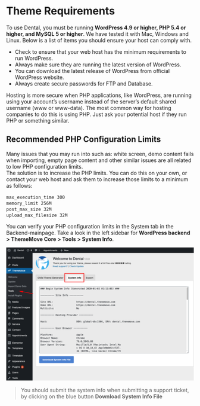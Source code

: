 # Theme Requirements

To use Dental, you must be running **WordPress 4.9 or higher, PHP 5.4 or higher, and MySQL 5 or higher**. We have tested it with Mac, Windows and Linux. Below is a list of items you should ensure your host can comply with.

- Check to ensure that your web host has the minimum requirements to run WordPress.
- Always make sure they are running the latest version of WordPress.
- You can download the latest release of WordPress from official WordPress website.
- Always create secure passwords for FTP and Database.

Hosting is more secure when PHP applications, like WordPress, are running using your account’s username instead of the server’s default shared username (www or www-data). The most common way for hosting companies to do this is using PHP. Just ask your potential host if they run PHP or something similar.

## Recommended PHP Configuration Limits

Many issues that you may run into such as: white screen, demo content fails when importing, empty page content and other similar issues are all related to low PHP configuration limits.\
The solution is to increase the PHP limits. You can do this on your own, or contact your web host and ask them to increase those limits to a minimum as follows:

```
max_execution_time 300
memory_limit 256M
post_max_size 32M
upload_max_filesize 32M
```

You can verify your PHP configuration limits in the System tab in the Backend-mainpage. Take a look in the left sidebar for **WordPress backend > ThemeMove Core > Tools > System Info**.

![system-info](images/system-info.png)

> You should submit the system info when submitting a support ticket, by clicking on the blue button **Download System Info File**